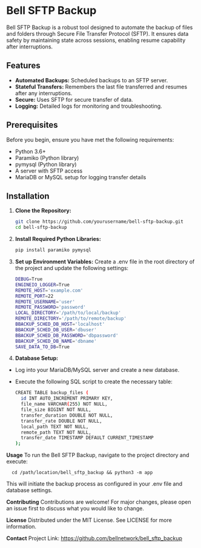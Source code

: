 # Bell SFTP Backup

Bell SFTP Backup is a robust tool designed to automate the backup of files and folders through Secure File Transfer Protocol (SFTP). It ensures data safety by maintaining state across sessions, enabling resume capability after interruptions.

## Features

- **Automated Backups:** Scheduled backups to an SFTP server.
- **Stateful Transfers:** Remembers the last file transferred and resumes after any interruptions.
- **Secure:** Uses SFTP for secure transfer of data.
- **Logging:** Detailed logs for monitoring and troubleshooting.

## Prerequisites
Before you begin, ensure you have met the following requirements:

- Python 3.6+
- Paramiko (Python library)
- pymysql (Python library)
- A server with SFTP access
- MariaDB or MySQL setup for logging transfer details

## Installation

1. **Clone the Repository:**
   
   ```bash
   git clone https://github.com/yourusername/bell-sftp-backup.git
   cd bell-sftp-backup

3. **Install Required Python Libraries:**
   
   ```bash
   pip install paramiko pymysql

4. **Set up Environment Variables:**
Create a .env file in the root directory of the project and update the following settings:

    ```bash
    DEBUG=True
    ENGINEIO_LOGGER=True
    REMOTE_HOST='example.com'
    REMOTE_PORT=22
    REMOTE_USERNAME='user'
    REMOTE_PASSWORD='password'
    LOCAL_DIRECTORY='/path/to/local/backup'
    REMOTE_DIRECTORY='/path/to/remote/backup'
    BBACKUP_SCHED_DB_HOST='localhost'
    BBACKUP_SCHED_DB_USER='dbuser'
    BBACKUP_SCHED_DB_PASSWORD='dbpassword'
    BBACKUP_SCHED_DB_NAME='dbname'
    SAVE_DATA_TO_DB=True

5. **Database Setup:**
- Log into your MariaDB/MySQL server and create a new database.
- Execute the following SQL script to create the necessary table:
  
    ```bash
    CREATE TABLE backup_files (
      id INT AUTO_INCREMENT PRIMARY KEY,
      file_name VARCHAR(255) NOT NULL,
      file_size BIGINT NOT NULL,
      transfer_duration DOUBLE NOT NULL,
      transfer_rate DOUBLE NOT NULL,
      local_path TEXT NOT NULL,
      remote_path TEXT NOT NULL,
      transfer_date TIMESTAMP DEFAULT CURRENT_TIMESTAMP
    );
    
**Usage**
To run the Bell SFTP Backup, navigate to the project directory and execute:

      cd /path/location/bell_sftp_backup && python3 -m app

This will initiate the backup process as configured in your .env file and database settings.

**Contributing**
Contributions are welcome! For major changes, please open an issue first to discuss what you would like to change.

**License**
Distributed under the MIT License. See LICENSE for more information.

**Contact**
Project Link: https://github.com/bellnetwork/bell_sftp_backup
